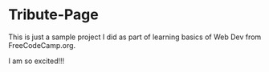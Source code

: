 # Tribute-Page
This is just a sample project I did as part of learning basics of Web Dev from FreeCodeCamp.org.

I am so excited!!!
